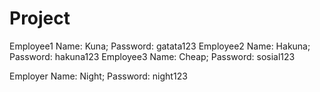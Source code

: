 # Project
Employee1 Name: Kuna; Password: gatata123
Employee2 Name: Hakuna; Password: hakuna123
Employee3 Name: Cheap; Password: sosial123

Employer Name: Night; Password: night123




